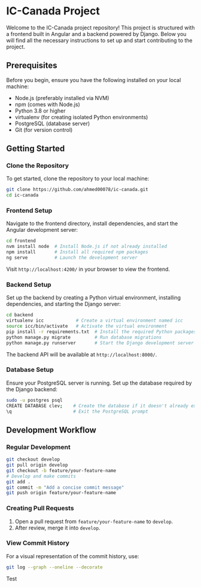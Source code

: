# IC-Canada Project

Welcome to the IC-Canada project repository! This project is structured with a frontend built in Angular and a backend powered by Django. Below you will find all the necessary instructions to set up and start contributing to the project.

## Prerequisites

Before you begin, ensure you have the following installed on your local machine:
- Node.js (preferably installed via NVM)
- npm (comes with Node.js)
- Python 3.8 or higher
- virtualenv (for creating isolated Python environments)
- PostgreSQL (database server)
- Git (for version control)

## Getting Started

### Clone the Repository

To get started, clone the repository to your local machine:

```bash
git clone https://github.com/ahmed00078/ic-canada.git
cd ic-canada
```

### Frontend Setup

Navigate to the frontend directory, install dependencies, and start the Angular development server:

```bash
cd frontend
nvm install node  # Install Node.js if not already installed
npm install       # Install all required npm packages
ng serve          # Launch the development server
```

Visit `http://localhost:4200/` in your browser to view the frontend.

### Backend Setup

Set up the backend by creating a Python virtual environment, installing dependencies, and starting the Django server:

```bash
cd backend
virtualenv icc            # Create a virtual environment named icc
source icc/bin/activate   # Activate the virtual environment
pip install -r requirements.txt  # Install the required Python packages
python manage.py migrate         # Run database migrations
python manage.py runserver       # Start the Django development server
```

The backend API will be available at `http://localhost:8000/`.

### Database Setup

Ensure your PostgreSQL server is running. Set up the database required by the Django backend:

```bash
sudo -u postgres psql
CREATE DATABASE clev;    # Create the database if it doesn't already exist
\q                       # Exit the PostgreSQL prompt
```


## Development Workflow

### Regular Development

```bash
git checkout develop
git pull origin develop
git checkout -b feature/your-feature-name
# Develop and make commits
git add .
git commit -m "Add a concise commit message"
git push origin feature/your-feature-name
```

### Creating Pull Requests

1. Open a pull request from `feature/your-feature-name` to `develop`.
2. After review, merge it into `develop`.

<!-- ### Preparing for Release

```bash
git checkout develop
git pull origin develop
git checkout main
git merge develop
git push origin main
```

### Tagging a Release

```bash
git tag -a v1.0.0 -m "Release version 1.0.0"
git push origin v1.0.0
``` -->


### View Commit History

For a visual representation of the commit history, use:

```bash
git log --graph --oneline --decorate
```
Test